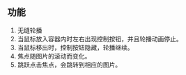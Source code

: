 
## 功能

1. 无缝轮播
2. 当鼠标放入容器内时左右出现控制按钮，并且轮播动画停止。
2. 当鼠标移出时，控制按钮隐藏，轮播继续。
3. 焦点随图片的滚动而变化。
4. 跳跃点击焦点，会跳转到相应的图片。